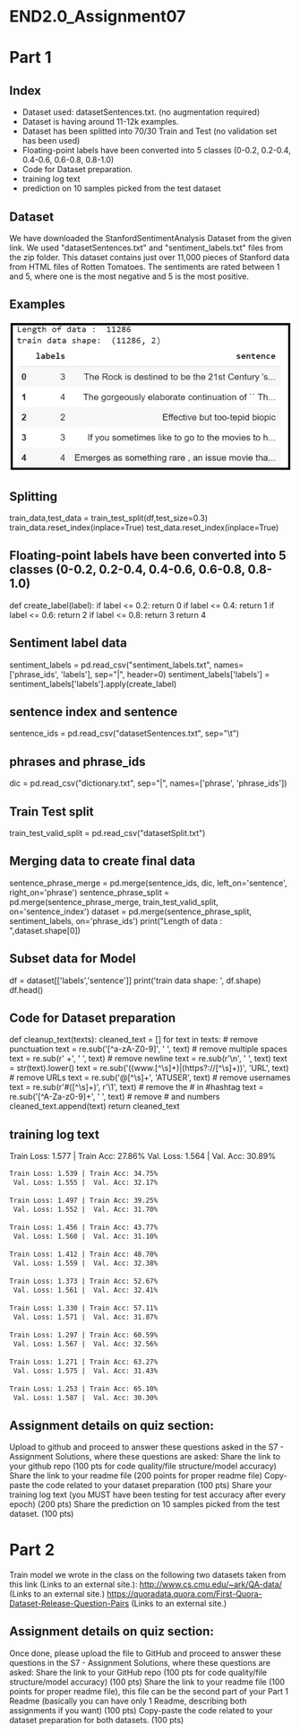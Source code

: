 # END2.0_Assignment07



# Part 1

## Index
- Dataset used: datasetSentences.txt. (no augmentation required)
- Dataset is having around 11-12k examples.
- Dataset has been splitted into 70/30 Train and Test (no validation set has been used)
- Floating-point labels have been converted into 5 classes (0-0.2, 0.2-0.4, 0.4-0.6, 0.6-0.8, 0.8-1.0) 
- Code for Dataset preparation.
- training log text 
- prediction on 10 samples picked from the test dataset

 ## Dataset
 We have downloaded the StanfordSentimentAnalysis Dataset  from the given link. We used "datasetSentences.txt" and "sentiment_labels.txt" files from the zip folder. This dataset contains just over 11,000 pieces of Stanford data from HTML files of Rotten Tomatoes. The sentiments are rated between 1 and 5, where one is the most negative and 5 is the most positive.
 
## Examples 

![Examples](Assets/part1_dataset_examples.PNG)

## Splitting

train_data,test_data = train_test_split(df,test_size=0.3)
train_data.reset_index(inplace=True)
test_data.reset_index(inplace=True)

## Floating-point labels have been converted into 5 classes (0-0.2, 0.2-0.4, 0.4-0.6, 0.6-0.8, 0.8-1.0) 

def create_label(label):
    if label <= 0.2: return 0
    if label <= 0.4: return 1
    if label <= 0.6: return 2
    if label <= 0.8: return 3
    return 4

## Sentiment label data
sentiment_labels = pd.read_csv("sentiment_labels.txt", names=['phrase_ids', 'labels'], sep="|", header=0)
sentiment_labels['labels'] = sentiment_labels['labels'].apply(create_label)
## sentence index and sentence
sentence_ids = pd.read_csv("datasetSentences.txt", sep="\t")
## phrases and phrase_ids
dic = pd.read_csv("dictionary.txt", sep="|", names=['phrase', 'phrase_ids'])
## Train Test split
train_test_valid_split = pd.read_csv("datasetSplit.txt")
## Merging data to create final data
sentence_phrase_merge = pd.merge(sentence_ids, dic, left_on='sentence', right_on='phrase')
sentence_phrase_split = pd.merge(sentence_phrase_merge, train_test_valid_split, on='sentence_index')
dataset = pd.merge(sentence_phrase_split, sentiment_labels, on='phrase_ids')
print("Length of data : ",dataset.shape[0])
## Subset data for Model
df = dataset[['labels','sentence']]
print('train data shape: ', df.shape)
df.head()

## Code for Dataset preparation

def cleanup_text(texts):
    cleaned_text = []
    for text in texts:
        # remove punctuation
        text = re.sub('[^a-zA-Z0-9]', ' ', text)
        # remove multiple spaces
        text = re.sub(r' +', ' ', text)
        # remove newline
        text = re.sub(r'\n', ' ', text)
        text = str(text).lower()
        text = re.sub('((www\.[^\s]+)|(https?://[^\s]+))', 'URL', text) # remove URLs
        text = re.sub('@[^\s]+', 'ATUSER', text) # remove usernames
        text = re.sub(r'#([^\s]+)', r'\1', text) # remove the # in #hashtag
        text = re.sub('[^A-Za-z0-9]+', ' ', text) # remove # and numbers
        cleaned_text.append(text)
    return cleaned_text
  
 ## training log text  
 
 Train Loss: 1.577 | Train Acc: 27.86%
	 Val. Loss: 1.564 |  Val. Acc: 30.89% 

	Train Loss: 1.539 | Train Acc: 34.75%
	 Val. Loss: 1.555 |  Val. Acc: 32.17% 

	Train Loss: 1.497 | Train Acc: 39.25%
	 Val. Loss: 1.552 |  Val. Acc: 31.70% 

	Train Loss: 1.456 | Train Acc: 43.77%
	 Val. Loss: 1.560 |  Val. Acc: 31.10% 

	Train Loss: 1.412 | Train Acc: 48.70%
	 Val. Loss: 1.559 |  Val. Acc: 32.38% 

	Train Loss: 1.373 | Train Acc: 52.67%
	 Val. Loss: 1.561 |  Val. Acc: 32.41% 

	Train Loss: 1.330 | Train Acc: 57.11%
	 Val. Loss: 1.571 |  Val. Acc: 31.87% 

	Train Loss: 1.297 | Train Acc: 60.59%
	 Val. Loss: 1.567 |  Val. Acc: 32.56% 

	Train Loss: 1.271 | Train Acc: 63.27%
	 Val. Loss: 1.575 |  Val. Acc: 31.43% 

	Train Loss: 1.253 | Train Acc: 65.10%
	 Val. Loss: 1.587 |  Val. Acc: 30.30%
  


## Assignment details on quiz section:
Upload to github and proceed to answer these questions asked in the S7 - Assignment Solutions, where these questions are asked:
Share the link to your github repo (100 pts for code quality/file structure/model accuracy)
Share the link to your readme file (200 points for proper readme file)
Copy-paste the code related to your dataset preparation (100 pts)
Share your training log text (you MUST have been testing for test accuracy after every epoch) (200 pts)
Share the prediction on 10 samples picked from the test dataset. (100 pts)

# Part 2

Train model we wrote in the class on the following two datasets taken from this link (Links to an external site.): 
http://www.cs.cmu.edu/~ark/QA-data/ (Links to an external site.)
https://quoradata.quora.com/First-Quora-Dataset-Release-Question-Pairs (Links to an external site.)

## Assignment details on quiz section:
Once done, please upload the file to GitHub and proceed to answer these questions in the S7 - Assignment Solutions, where these questions are asked:
Share the link to your GitHub repo (100 pts for code quality/file structure/model accuracy) (100 pts)
Share the link to your readme file (100 points for proper readme file), this file can be the second part of your Part 1 Readme (basically you can have only 1 Readme, describing both assignments if you want) (100 pts)
Copy-paste the code related to your dataset preparation for both datasets.  (100 pts)
